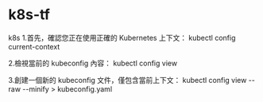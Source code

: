 # k8s-tf
k8s
1.首先，確認您正在使用正確的 Kubernetes 上下文：
kubectl config current-context

2.檢視當前的 kubeconfig 內容：
kubectl config view

3.創建一個新的 kubeconfig 文件，僅包含當前上下文：
kubectl config view --raw --minify > kubeconfig.yaml